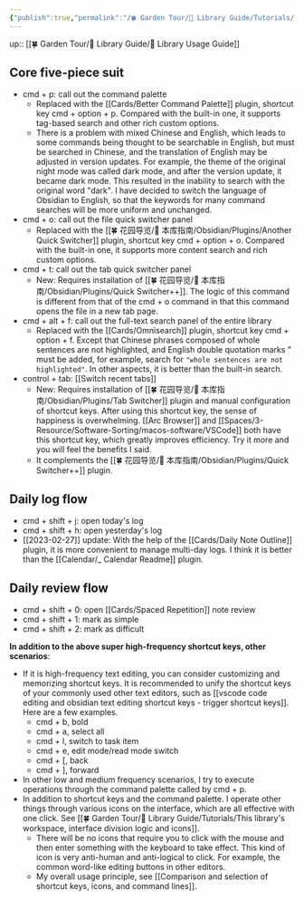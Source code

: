 ```yaml
---
{"publish":true,"permalink":"/🍀 Garden Tour/🧰 Library Guide/Tutorials/Commonly used shortcut keys and their functions in this library.md","title":"Commonly used shortcut keys and their functions in this library","created":"2022-07-03","modified":"2023-03-14","published":"2025-07-09T10:56:26.106+08:00","cssclasses":""}
---
```


up:: [[🍀 Garden Tour/🧰 Library Guide/🧰 Library Usage Guide]]

## **Core five-piece suit**

- cmd + p: call out the command palette
	- Replaced with the [[Cards/Better Command Palette]] plugin, shortcut key cmd + option + p. Compared with the built-in one, it supports tag-based search and other rich custom options.
	- There is a problem with mixed Chinese and English, which leads to some commands being thought to be searchable in English, but must be searched in Chinese, and the translation of English may be adjusted in version updates. For example, the theme of the original night mode was called dark mode, and after the version update, it became dark mode. This resulted in the inability to search with the original word "dark". I have decided to switch the language of Obsidian to English, so that the keywords for many command searches will be more uniform and unchanged.
- cmd + o: call out the file quick switcher panel
	- Replaced with the [[🍀 花园导览/🧰 本库指南/Obsidian/Plugins/Another Quick Switcher]] plugin, shortcut key cmd + option + o. Compared with the built-in one, it supports more content search and rich custom options.
- cmd + t: call out the tab quick switcher panel
	- New: Requires installation of [[🍀 花园导览/🧰 本库指南/Obsidian/Plugins/Quick Switcher++]]. The logic of this command is different from that of the cmd + o command in that this command opens the file in a new tab page.
- cmd + alt + f: call out the full-text search panel of the entire library
	- Replaced with the [[Cards/Omnisearch]] plugin, shortcut key cmd + option + f. Except that Chinese phrases composed of whole sentences are not highlighted, and English double quotation marks " must be added, for example, search for `"whole sentences are not highlighted"`. In other aspects, it is better than the built-in search.
- control + tab: [[Switch recent tabs]]
	- New: Requires installation of [[🍀 花园导览/🧰 本库指南/Obsidian/Plugins/Tab Switcher]] plugin and manual configuration of shortcut keys. After using this shortcut key, the sense of happiness is overwhelming. [[Arc Browser]] and [[Spaces/3-Resource/Software-Sorting/macos-software/VSCode]] both have this shortcut key, which greatly improves efficiency. Try it more and you will feel the benefits I said.
	- It complements the [[🍀 花园导览/🧰 本库指南/Obsidian/Plugins/Quick Switcher++]] plugin.

## **Daily log flow**

- cmd + shift + j: open today's log
- cmd + shift + h: open yesterday's log
- [[2023-02-27]] update: With the help of the [[Cards/Daily Note Outline]] plugin, it is more convenient to manage multi-day logs. I think it is better than the [[Calendar/_ Calendar Readme]] plugin.

## **Daily review flow**

- cmd + shift + 0: open [[Cards/Spaced Repetition]] note review
- cmd + shift + 1: mark as simple
- cmd + shift + 2: mark as difficult

**In addition to the above super high-frequency shortcut keys, other scenarios**:

- If it is high-frequency text editing, you can consider customizing and memorizing shortcut keys. It is recommended to unify the shortcut keys of your commonly used other text editors, such as [[vscode code editing and obsidian text editing shortcut keys - trigger shortcut keys]]. Here are a few examples.
	- cmd + b, bold
	- cmd + a, select all
	- cmd + l, switch to task item
	- cmd + e, edit mode/read mode switch
	- cmd + [, back
	- cmd + ], forward
- In other low and medium frequency scenarios, I try to execute operations through the command palette called by cmd + p.
- In addition to shortcut keys and the command palette. I operate other things through various icons on the interface, which are all effective with one click. See [[🍀 Garden Tour/🧰 Library Guide/Tutorials/This library's workspace, interface division logic and icons]].
	- There will be no icons that require you to click with the mouse and then enter something with the keyboard to take effect. This kind of icon is very anti-human and anti-logical to click. For example, the common word-like editing buttons in other editors.
	- My overall usage principle, see [[Comparison and selection of shortcut keys, icons, and command lines]]. 